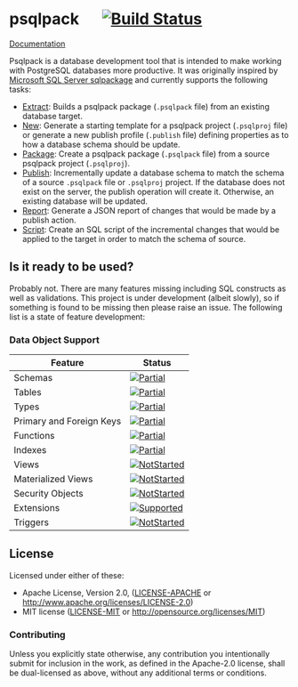 # psqlpack &emsp; [![Build Status]][actions]


[Build Status]: https://img.shields.io/endpoint.svg?url=https%3A%2F%2Factions-badge.atrox.dev%2Fpaupino%2Fpsqlpack%2Fbadge&label=build&logo=none
[actions]: https://actions-badge.atrox.dev/paupino/psqlpack/goto
[Supported]: docs/images/supported.svg
[Partial]: docs/images/partially-supported.svg
[NotStarted]: docs/images/not-started.svg

[Documentation](docs/index.md)

Psqlpack is a database development tool that is intended to make working with PostgreSQL databases more productive. It was originally inspired by [Microsoft SQL Server sqlpackage](https://docs.microsoft.com/en-us/sql/tools/sqlpackage?view=sql-server-2017) and currently supports the following tasks:

* [Extract](docs/actions/extract.md): Builds a psqlpack package (`.psqlpack` file) from an existing database target.
* [New](docs/actions/new.md): Generate a starting template for a psqlpack project (`.psqlproj` file) or generate a new publish profile (`.publish` file) defining properties as to how a database schema should be update.
* [Package](docs/actions/package.md): Create a psqlpack package (`.psqlpack` file) from a source psqlpack project (`.psqlproj`).
* [Publish](docs/actions/publish.md): Incrementally update a database schema to match the schema of a source `.psqlpack` file or `.psqlproj` project.  If the database does not exist on the server, the publish operation will create it. Otherwise, an existing database will be updated.
* [Report](docs/actions/report.md): Generate a JSON report of changes that would be made by a publish action.
* [Script](docs/actions/script.md): Create an SQL script of the incremental changes that would be applied to the target in order to match the schema of source.

## Is it ready to be used?

Probably not. There are many features missing including SQL constructs as well as validations. This project is under development (albeit slowly), so if something is found to be missing then please raise an issue. The following list is a state of feature development:

### Data Object Support

Feature | Status
--------|--------
Schemas | [![Partial]](https://github.com/paupino/psqlpack/issues?q=is%3Aopen+is%3Aissue+label%3Afeature-schemas)
Tables | [![Partial]](https://github.com/paupino/psqlpack/issues?q=is%3Aopen+is%3Aissue+label%3Afeature-tables)
Types | [![Partial]](https://github.com/paupino/psqlpack/issues?q=is%3Aopen+is%3Aissue+label%3Afeature-types)
Primary and Foreign Keys | [![Partial]](https://github.com/paupino/psqlpack/issues?q=is%3Aopen+is%3Aissue+label%3Afeature-constraints)
Functions | [![Partial]](https://github.com/paupino/psqlpack/issues?q=is%3Aopen+is%3Aissue+label%3Afeature-functions)
Indexes | [![Partial]](https://github.com/paupino/psqlpack/issues?q=is%3Aopen+is%3Aissue+label%3Afeature-indexes)
Views | [![NotStarted]](https://github.com/paupino/psqlpack/issues?q=is%3Aopen+is%3Aissue+label%3Afeature-views)
Materialized Views | [![NotStarted]](https://github.com/paupino/psqlpack/issues?q=is%3Aopen+is%3Aissue+label%3Afeature-materialized-views)
Security Objects | [![NotStarted]](https://github.com/paupino/psqlpack/issues?q=is%3Aopen+is%3Aissue+label%3Afeature-security)
Extensions | [![Supported]](https://github.com/paupino/psqlpack/issues?q=is%3Aopen+is%3Aissue+label%3Afeature-extensions)
Triggers | [![NotStarted]](https://github.com/paupino/psqlpack/issues?q=is%3Aopen+is%3Aissue+label%3Afeature-triggers)

## License

Licensed under either of these:

 * Apache License, Version 2.0, ([LICENSE-APACHE](LICENSE-APACHE) or
   http://www.apache.org/licenses/LICENSE-2.0)
 * MIT license ([LICENSE-MIT](LICENSE-MIT) or
   http://opensource.org/licenses/MIT)

### Contributing

Unless you explicitly state otherwise, any contribution you intentionally submit
for inclusion in the work, as defined in the Apache-2.0 license, shall be
dual-licensed as above, without any additional terms or conditions.
